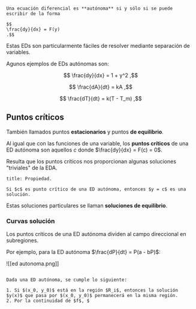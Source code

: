 ```ad-definition

Una ecuación diferencial es **autónoma** si y sólo si se puede escribir de la forma

$$
\frac{dy}{dx} = F(y)
.$$

```

Estas EDs son particularmente fáciles de resolver mediante separación de variables.

Agunos ejemplos de EDs autónomas son:

$$
\frac{dy}{dx} = 1 + y^2
,$$

$$
\frac{dA}{dt} = kA
,$$

$$
\frac{dT}{dt} = k(T - T_m)
,$$

## Puntos críticos

También llamados puntos **estacionarios** y puntos **de equilibrio**.

Al igual que con las funciones de una variable, los **puntos críticos** de una ED autónoma son aquellos $c$ donde $\frac{dy}{dx} = F(c) = 0$.

Resulta que los puntos críticos nos proporcionan algunas soluciones "triviales" de la EDA.

```ad-proposition
title: Propiedad.

Si $c$ es punto crítico de una ED autónoma, entonces $y = c$ es una solución.

```

Estas soluciones particulares se llaman **soluciones de equilibrio**.

### Curvas solución

Los puntos críticos de una ED autónoma dividen al campo direccional en subregiones.

Por ejemplo, para la ED autónoma $\frac{dP}{dt} = P(a - bP)$:

![[ed autonoma.png]]

```ad-theorem

Dada una ED autónoma, se cumple lo siguiente:

1. Si $(x_0, y_0)$ está en la región $R_i$, entonces la solución $y(x)$ que pasa por $(x_0, y_0)$ permanecerá en la misma región.
2. Por la continuidad de $f$, $

```
